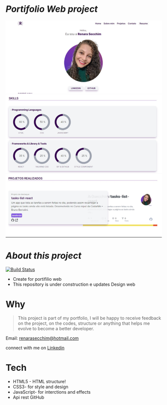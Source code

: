  
# *Portifolio Web project*

![2](/src/assets/screnshot/Screenshot%202023-02-13%20134457.jpg)
![3](/src/assets/screnshot/Screenshot%202023-02-13%20134617.jpg)
![4](/src/assets/screnshot/Screenshot%202023-02-13%20134751.jpg)

# *About this project*

[![Build Status](https://travis-ci.org/joemccann/dillinger.svg?branch=master)](https://travis-ci.org/joemccann/dillinger)

- Create for portifilio web
- This repository is under construction e updates Design web

# Why

>This project is part of my portfolio, I will be happy to receive feedback on the project, on the codes, structure or anything that helps me evolve to become a better developer.

Email: renarasecchim@hotmail.com

connect with me on [Linkedin](https://www.linkedin.com/in/renarasecchim/)

# Tech

- HTML5 - HTML structure!
- CSS3- for style and design
- JavaScript- for interctions and effects
- Api rest GitHub